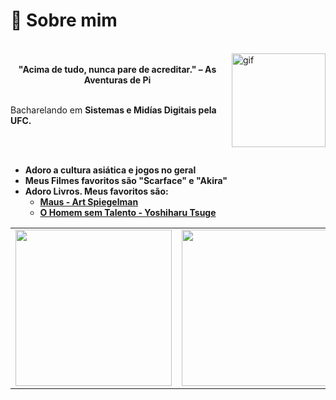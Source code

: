 
</div>
<div style="display: inline_block">
  <h1> 🚀 Sobre mim </h1>
  <br>
    <img align="right" alt="gif" height="150" src="https://pa1.narvii.com/6433/e6629e9976f663873f430a732f185b1201d93d40_hq.gif" style="margin-left: 12px">
  <br>
  
  <div align='center'>
  <b>"Acima de tudo, nunca pare de acreditar." – As Aventuras de Pi</b>
</div>
 <br>
  
<p> Bacharelando em <b>Sistemas e Midías Digitais<b> pela UFC.</p>

  <br> <br>
</div>


- Adoro a cultura asiática e jogos no geral
- Meus Filmes favoritos são "Scarface" e "Akira"
- Adoro Livros. Meus favoritos são:
  - <a href='https://www.amazon.com.br/Maus-Edi%C3%A7%C3%A3o-especial-Art-Spiegelman/dp/6559212831/ref=tmm_hrd_swatch_0?_encoding=UTF8&qid=&sr='>Maus - Art Spiegelman </a>
  -  <a href='https:https://www.amazon.com.br/Homem-sem-Talento-Yoshiharu-Tsuge/dp/8595710597'>O Homem sem Talento - Yoshiharu Tsuge</a>

<div align="center">
  <table>
    <tr>
      <td>
        <img src="https://i.imgflip.com/65qngn.gif" height="250px">
      </td>
      <td>
          <img src="https://huddle.eurostarsoftwaretesting.com/wp-content/uploads/2014/07/code-minions.gif" height="250px">
      </td>
    </tr>
  </table>
</div>
